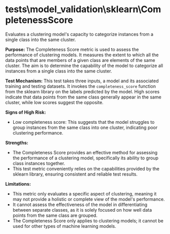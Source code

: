 # tests\model_validation\sklearn\CompletenessScore

Evaluates a clustering model's capacity to categorize instances from a single class into the same cluster.

**Purpose:** The Completeness Score metric is used to assess the performance of clustering models. It measures the
extent to which all the data points that are members of a given class are elements of the same cluster. The aim is
to determine the capability of the model to categorize all instances from a single class into the same cluster.

**Test Mechanism:** This test takes three inputs, a model and its associated training and testing datasets. It
invokes the `completeness_score` function from the sklearn library on the labels predicted by the model. High
scores indicate that data points from the same class generally appear in the same cluster, while low scores suggest
the opposite.

**Signs of High Risk:**
- Low completeness score: This suggests that the model struggles to group instances from the same class into one
cluster, indicating poor clustering performance.

**Strengths:**
- The Completeness Score provides an effective method for assessing the performance of a clustering model,
specifically its ability to group class instances together.
- This test metric conveniently relies on the capabilities provided by the sklearn library, ensuring consistent and
reliable test results.

**Limitations:**
- This metric only evaluates a specific aspect of clustering, meaning it may not provide a holistic or complete
view of the model's performance.
- It cannot assess the effectiveness of the model in differentiating between separate classes, as it is solely
focused on how well data points from the same class are grouped.
- The Completeness Score only applies to clustering models; it cannot be used for other types of machine learning
models.